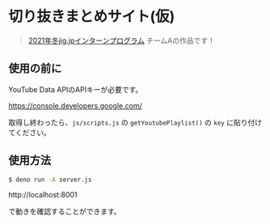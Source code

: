 # 切り抜きまとめサイト(仮)

> [2021年冬jig.jpインターンプログラム](https://jig.jp/topics/202012252000/) チームAの作品です！

## 使用の前に

YouTube Data APIのAPIキーが必要です。

https://console.developers.google.com/

取得し終わったら、`js/scripts.js` の `getYoutubePlaylist()` の `key` に貼り付けてください。

## 使用方法

```sh
$ deno run -A server.js
```

http://localhost:8001

で動きを確認することができます。

